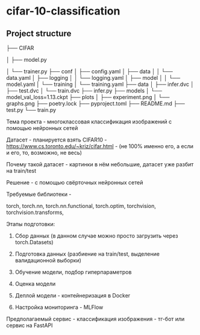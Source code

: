 # cifar-10-classification

## Project structure
├── CIFAR

│   ├── model.py

│   └── trainer.py
├── conf
│   ├── config.yaml
│   ├── data
│   │   └── data.yaml
│   ├── logging
│   │   └── logging.yaml
│   ├── model
│   │   └── model.yaml
│   └── training
│       └── training.yaml
├── data
│   ├── infer.dvc
│   ├── test.dvc
│   └── train.dvc
├── infer.py
├── models
│   └── model_val_loss=1.13.ckpt
├── plots
│   ├── experiment.png
│   └── graphs.png
├── poetry.lock
├── pyproject.toml
├── README.md
├── test.py
└── train.py


Тема проекта - многоклассовая классификация изображений с помощью нейронных сетей

Датасет - планируется взять CIFAR10 - https://www.cs.toronto.edu/~kriz/cifar.html - (не 100% именно его, а если и его, то, возможно, не весь)

Почему такой датасет - картинки в нём небольшие, датасет уже разбит на train/test


Решение - с помощью свёрточных нейронных сетей

Требуемые библиотеки - 

torch,
torch.nn,
torch.nn.functional,
torch.optim,
torchvision,
torchvision.transforms,


Этапы подготовки:

1) Сбор данных (в данном случае можно просто загрузить через torch.Datasets)

2) Подготовка данных (разбиение на train/test, выделение валидационной выборки)

3) Обучение модели, подбор гиперпараметров

4) Оценка модели

5) Деплой модели - контейнеризация в Docker

6) Настройка мониторинга - MLFlow


Предполагаемый сервис - классификация изображения - тг-бот или сервис на FastAPI


